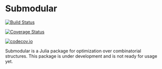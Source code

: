 # Submodular

[![Build Status](https://travis-ci.org/madeleineudell/CombiOpt.jl.svg?branch=master)](https://travis-ci.org/madeleineudell/CombiOpt.jl)

[![Coverage Status](https://coveralls.io/repos/madeleineudell/CombiOpt.jl/badge.svg?branch=master&service=github)](https://coveralls.io/github/madeleineudell/CombiOpt.jl?branch=master)

[![codecov.io](http://codecov.io/github/madeleineudell/CombiOpt.jl/coverage.svg?branch=master)](http://codecov.io/github/madeleineudell/CombiOpt.jl?branch=master)

Submodular is a Julia package for optimization over combinatorial structures.
This package is under development and is not ready for usage yet.
